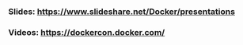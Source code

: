 ### Slides: https://www.slideshare.net/Docker/presentations

### Videos: https://dockercon.docker.com/
